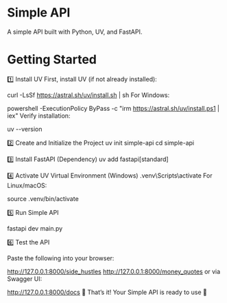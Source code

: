 # Simple API

A simple API built with Python, UV, and FastAPI.

# Getting Started
 1️⃣ Install UV
First, install UV (if not already installed):

curl -LsSf https://astral.sh/uv/install.sh | sh
For Windows:

powershell -ExecutionPolicy ByPass -c "irm https://astral.sh/uv/install.ps1 | iex"
Verify installation:

uv --version

2️⃣ Create and Initialize the Project
uv init simple-api
cd simple-api

3️⃣ Install FastAPI (Dependency)
uv add fastapi[standard]

4️⃣ Activate UV Virtual Environment (Windows)
.venv\Scripts\activate
For Linux/macOS:

source .venv/bin/activate

5️⃣ Run Simple API

fastapi dev main.py

6️⃣ Test the API

Paste the following into your browser:

http://127.0.0.1:8000/side_hustles
http://127.0.0.1:8000/money_quotes
or via Swagger UI:

http://127.0.0.1:8000/docs
🎉 That’s it! Your Simple API is ready to use 🚀
